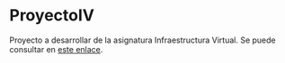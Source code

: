 # ProyectoIV
Proyecto a desarrollar de la asignatura Infraestructura Virtual.
Se puede consultar en [este enlace](https://anixo.github.io/ProyectoIV/).

